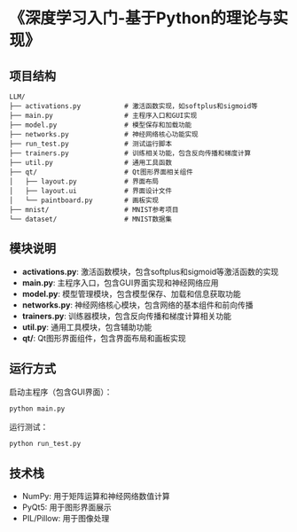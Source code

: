 # 《深度学习入门-基于Python的理论与实现》

## 项目结构

```
LLM/
├── activations.py           # 激活函数实现，如softplus和sigmoid等
├── main.py                  # 主程序入口和GUI实现
├── model.py                 # 模型保存和加载功能
├── networks.py              # 神经网络核心功能实现
├── run_test.py              # 测试运行脚本
├── trainers.py              # 训练相关功能，包含反向传播和梯度计算
├── util.py                  # 通用工具函数
├── qt/                      # Qt图形界面相关组件
│   ├── layout.py            # 界面布局
│   ├── layout.ui            # 界面设计文件
│   └── paintboard.py        # 画板实现
├── mnist/                   # MNIST参考项目
└── dataset/                 # MNIST数据集
```

## 模块说明

- **activations.py**: 激活函数模块，包含softplus和sigmoid等激活函数的实现
- **main.py**: 主程序入口，包含GUI界面实现和神经网络应用
- **model.py**: 模型管理模块，包含模型保存、加载和信息获取功能
- **networks.py**: 神经网络核心模块，包含网络的基本组件和前向传播
- **trainers.py**: 训练器模块，包含反向传播和梯度计算相关功能
- **util.py**: 通用工具模块，包含辅助功能
- **qt/**: Qt图形界面组件，包含界面布局和画板实现

## 运行方式

启动主程序（包含GUI界面）：
```bash
python main.py
```

运行测试：
```bash
python run_test.py
```

## 技术栈

- NumPy: 用于矩阵运算和神经网络数值计算
- PyQt5: 用于图形界面展示
- PIL/Pillow: 用于图像处理 